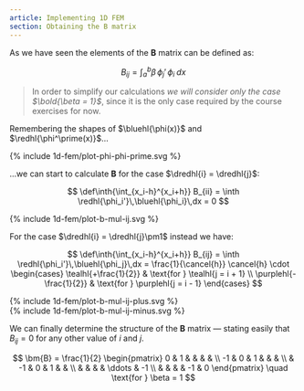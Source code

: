 ```yaml
---
article: Implementing 1D FEM
section: Obtaining the B matrix
---
```

As we have seen the elements of the $\bm{B}$ matrix can be defined as:

$$
B_{ij} = \int_a^b \beta\,\phi_j'\,\phi_i\;dx
$$

> In order to simplify our calculations
> *we will consider only the case $\bold{\beta = 1}$*, since it is
> the only case required by the course exercises for now.

Remembering the shapes of $\bluehl{\phi(x)}$ and $\redhl{\phi^\prime(x)}$…

<div class="imgh">{% include 1d-fem/plot-phi-phi-prime.svg %}</div>

…we can start to calculate $\bm{B}$ for the case $\dredhl{i} = \dredhl{j}$:

$$
\def\inth{\int_{x_i-h}^{x_i+h}}
B_{ii} = \inth \redhl{\phi_i'}\,\bluehl{\phi_i}\,dx = 0
$$

<div class="imgh">{% include 1d-fem/plot-b-mul-ij.svg %}</div>

For the case $\dredhl{i} = \dredhl{j}\pm1$ instead we have:

$$
\def\inth{\int_{x_i-h}^{x_i+h}}
B_{ij} = \inth \redhl{\phi_i'}\,\bluehl{\phi_j}\,dx =
\frac{1}{\cancel{h}} \cancel{h} \cdot
\begin{cases}
  \tealhl{+\frac{1}{2}} & \text{for } \tealhl{j = i + 1}
\\
  \purplehl{-\frac{1}{2}} & \text{for } \purplehl{j = i - 1}
\end{cases}
$$

<div class="imgh">{% include 1d-fem/plot-b-mul-ij-plus.svg %}</div>
<div class="imgh">{% include 1d-fem/plot-b-mul-ij-minus.svg %}</div>

We can finally determine the structure of the $\bm{B}$ matrix — stating easily
that $B_{ij} = 0$ for any other value of $i$ and $j$.

$$
\bm{B} = \frac{1}{2} \begin{pmatrix}
   0 &  1 &   &   &        &    \\
  -1 &  0 & 1 &   &        &    \\
     & -1 & 0 & 1 &        &    \\
     &    &   &   & \ddots & -1 \\
     &    &   &   &    -1  &  0
\end{pmatrix}
\quad \text{for } \beta = 1
$$
